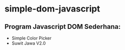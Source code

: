 # simple-dom-javascript
Program Javascript DOM Sederhana:
-
- Simple Color Picker
- Suwit Jawa V2.0
